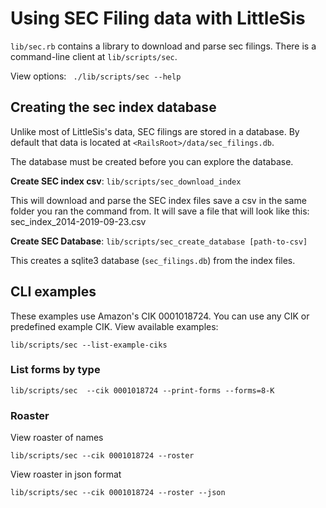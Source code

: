# Using SEC Filing data with LittleSis

`lib/sec.rb` contains a library to download and parse sec filings. There is a command-line client at `lib/scripts/sec`. 

View options: ` ./lib/scripts/sec --help`

## Creating the sec index database

Unlike most of LittleSis's data, SEC filings are stored in a database. By default that data is located at `<RailsRoot>/data/sec_filings.db`.

The database must be created before you can explore the database.


**Create SEC index csv**: ` lib/scripts/sec_download_index `

This will download and parse the SEC index files save a csv in the same folder you ran the command from. It will save a file that will look like this: sec\_index\_2014-2019-09-23.csv


**Create SEC Database**: ` lib/scripts/sec_create_database [path-to-csv] `

This creates a sqlite3 database (`sec_filings.db`) from the index files. 


## CLI examples

These examples use Amazon's CIK 0001018724. You can use any CIK or predefined example CIK. View available examples:

``` 
lib/scripts/sec --list-example-ciks
```

### List forms by type
 
```
lib/scripts/sec  --cik 0001018724 --print-forms --forms=8-K
```

###  Roaster


View roaster of names

```
lib/scripts/sec --cik 0001018724 --roster
```

View roaster in json format

```
lib/scripts/sec --cik 0001018724 --roster --json
```
